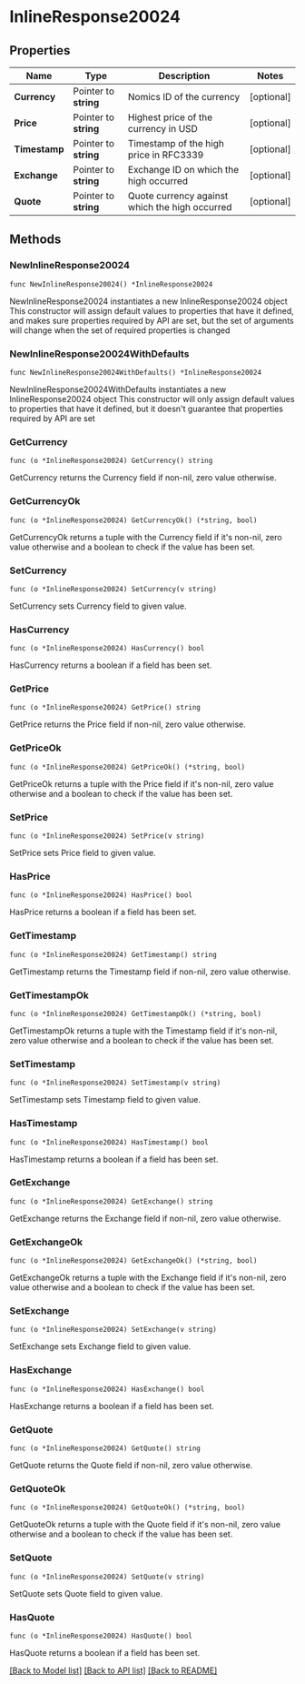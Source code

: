 # InlineResponse20024

## Properties

Name | Type | Description | Notes
------------ | ------------- | ------------- | -------------
**Currency** | Pointer to **string** | Nomics ID of the currency | [optional] 
**Price** | Pointer to **string** | Highest price of the currency in USD | [optional] 
**Timestamp** | Pointer to **string** | Timestamp of the high price in RFC3339 | [optional] 
**Exchange** | Pointer to **string** | Exchange ID on which the high occurred | [optional] 
**Quote** | Pointer to **string** | Quote currency against which the high occurred | [optional] 

## Methods

### NewInlineResponse20024

`func NewInlineResponse20024() *InlineResponse20024`

NewInlineResponse20024 instantiates a new InlineResponse20024 object
This constructor will assign default values to properties that have it defined,
and makes sure properties required by API are set, but the set of arguments
will change when the set of required properties is changed

### NewInlineResponse20024WithDefaults

`func NewInlineResponse20024WithDefaults() *InlineResponse20024`

NewInlineResponse20024WithDefaults instantiates a new InlineResponse20024 object
This constructor will only assign default values to properties that have it defined,
but it doesn't guarantee that properties required by API are set

### GetCurrency

`func (o *InlineResponse20024) GetCurrency() string`

GetCurrency returns the Currency field if non-nil, zero value otherwise.

### GetCurrencyOk

`func (o *InlineResponse20024) GetCurrencyOk() (*string, bool)`

GetCurrencyOk returns a tuple with the Currency field if it's non-nil, zero value otherwise
and a boolean to check if the value has been set.

### SetCurrency

`func (o *InlineResponse20024) SetCurrency(v string)`

SetCurrency sets Currency field to given value.

### HasCurrency

`func (o *InlineResponse20024) HasCurrency() bool`

HasCurrency returns a boolean if a field has been set.

### GetPrice

`func (o *InlineResponse20024) GetPrice() string`

GetPrice returns the Price field if non-nil, zero value otherwise.

### GetPriceOk

`func (o *InlineResponse20024) GetPriceOk() (*string, bool)`

GetPriceOk returns a tuple with the Price field if it's non-nil, zero value otherwise
and a boolean to check if the value has been set.

### SetPrice

`func (o *InlineResponse20024) SetPrice(v string)`

SetPrice sets Price field to given value.

### HasPrice

`func (o *InlineResponse20024) HasPrice() bool`

HasPrice returns a boolean if a field has been set.

### GetTimestamp

`func (o *InlineResponse20024) GetTimestamp() string`

GetTimestamp returns the Timestamp field if non-nil, zero value otherwise.

### GetTimestampOk

`func (o *InlineResponse20024) GetTimestampOk() (*string, bool)`

GetTimestampOk returns a tuple with the Timestamp field if it's non-nil, zero value otherwise
and a boolean to check if the value has been set.

### SetTimestamp

`func (o *InlineResponse20024) SetTimestamp(v string)`

SetTimestamp sets Timestamp field to given value.

### HasTimestamp

`func (o *InlineResponse20024) HasTimestamp() bool`

HasTimestamp returns a boolean if a field has been set.

### GetExchange

`func (o *InlineResponse20024) GetExchange() string`

GetExchange returns the Exchange field if non-nil, zero value otherwise.

### GetExchangeOk

`func (o *InlineResponse20024) GetExchangeOk() (*string, bool)`

GetExchangeOk returns a tuple with the Exchange field if it's non-nil, zero value otherwise
and a boolean to check if the value has been set.

### SetExchange

`func (o *InlineResponse20024) SetExchange(v string)`

SetExchange sets Exchange field to given value.

### HasExchange

`func (o *InlineResponse20024) HasExchange() bool`

HasExchange returns a boolean if a field has been set.

### GetQuote

`func (o *InlineResponse20024) GetQuote() string`

GetQuote returns the Quote field if non-nil, zero value otherwise.

### GetQuoteOk

`func (o *InlineResponse20024) GetQuoteOk() (*string, bool)`

GetQuoteOk returns a tuple with the Quote field if it's non-nil, zero value otherwise
and a boolean to check if the value has been set.

### SetQuote

`func (o *InlineResponse20024) SetQuote(v string)`

SetQuote sets Quote field to given value.

### HasQuote

`func (o *InlineResponse20024) HasQuote() bool`

HasQuote returns a boolean if a field has been set.


[[Back to Model list]](../README.md#documentation-for-models) [[Back to API list]](../README.md#documentation-for-api-endpoints) [[Back to README]](../README.md)



